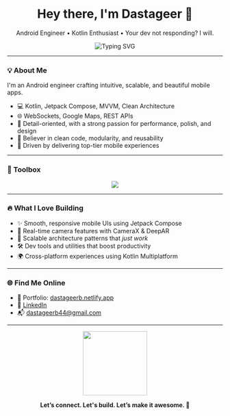 <h1 align="center">Hey there, I'm Dastageer 👋</h1>
<p align="center">
  Android Engineer • Kotlin Enthusiast • Your dev not responding? I will.
</p>

<p align="center">
  <img src="https://readme-typing-svg.demolab.com?font=Fira+Code&size=22&pause=1000&color=00B8D4&center=true&vCenter=true&width=600&lines=Crafting+meaningful+mobile+experiences;Let's+build+your+next+big+thing" alt="Typing SVG" />
</p>

---

### 💡 About Me

I'm an Android engineer crafting intuitive, scalable, and beautiful mobile apps.

- 💻 Kotlin, Jetpack Compose, MVVM, Clean Architecture  
- 🌐 WebSockets, Google Maps, REST APIs  
- 🔬 Detail-oriented, with a strong passion for performance, polish, and design  
- 🧠 Believer in clean code, modularity, and reusability  
- 📱 Driven by delivering top-tier mobile experiences  

---

### 🔧 Toolbox

<p align="center">
  <img src="https://skillicons.dev/icons?i=kotlin,androidstudio,git,github,figma,firebase" />
</p>

---

### 🔥 What I Love Building

- ✨ Smooth, responsive mobile UIs using Jetpack Compose  
- 📸 Real-time camera features with CameraX & DeepAR  
- 🧩 Scalable architecture patterns that *just work*  
- 🛠 Dev tools and utilities that boost productivity  
- 🌍 Cross-platform experiences using Kotlin Multiplatform  

---

### 🌐 Find Me Online

- 🧠 Portfolio: [dastageerb.netlify.app](https://dastageerb.netlify.app/)
- 💼 [LinkedIn](https://www.linkedin.com/in/ghulamdastageerb/)
- 📬 dastageerb44@gmail.com

---

<p align="center">
  <img src="https://media.giphy.com/media/qgQUggAC3Pfv687qPC/giphy.gif" height="150" />
</p>

<p align="center"><b>Let’s connect. Let's build. Let’s make it awesome. 🚀</b></p>


